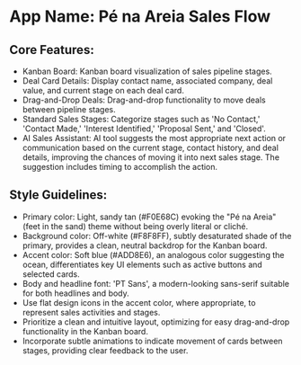 # **App Name**: Pé na Areia Sales Flow

## Core Features:

- Kanban Board: Kanban board visualization of sales pipeline stages.
- Deal Card Details: Display contact name, associated company, deal value, and current stage on each deal card.
- Drag-and-Drop Deals: Drag-and-drop functionality to move deals between pipeline stages.
- Standard Sales Stages: Categorize stages such as 'No Contact,' 'Contact Made,' 'Interest Identified,' 'Proposal Sent,' and 'Closed'.
- AI Sales Assistant: AI tool suggests the most appropriate next action or communication based on the current stage, contact history, and deal details, improving the chances of moving it into next sales stage.  The suggestion includes timing to accomplish the action.

## Style Guidelines:

- Primary color: Light, sandy tan (#F0E68C) evoking the "Pé na Areia" (feet in the sand) theme without being overly literal or cliché.
- Background color: Off-white (#F8F8FF), subtly desaturated shade of the primary, provides a clean, neutral backdrop for the Kanban board.
- Accent color: Soft blue (#ADD8E6), an analogous color suggesting the ocean, differentiates key UI elements such as active buttons and selected cards.
- Body and headline font: 'PT Sans', a modern-looking sans-serif suitable for both headlines and body.
- Use flat design icons in the accent color, where appropriate, to represent sales activities and stages.
- Prioritize a clean and intuitive layout, optimizing for easy drag-and-drop functionality in the Kanban board.
- Incorporate subtle animations to indicate movement of cards between stages, providing clear feedback to the user.